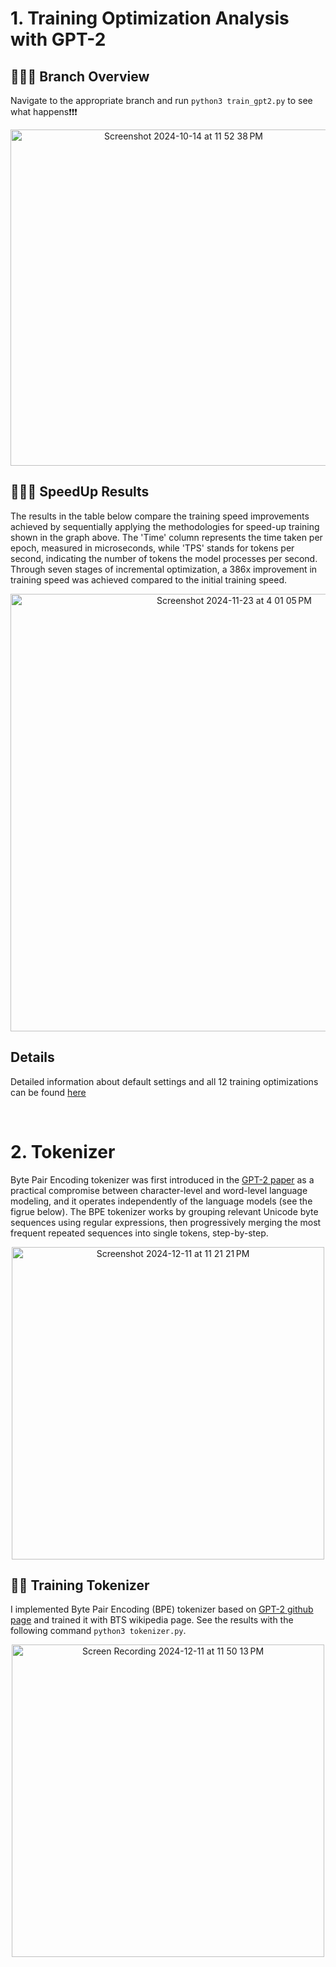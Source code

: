 # 1. Training Optimization Analysis with GPT-2

## 🌴🌳🌲 Branch Overview
Navigate to the appropriate branch and run `python3 train_gpt2.py` to see what happens❗️❗️❗️
<p align="center">
<img width="538" alt="Screenshot 2024-10-14 at 11 52 38 PM" src="https://github.com/user-attachments/assets/a27be35e-01a8-4338-b93a-d8d0d7b1dbf3">
</p>

## 🏃🏻💨 SpeedUp Results
The results in the table below compare the training speed improvements achieved by sequentially applying the methodologies for speed-up training shown in the graph above. 
The 'Time' column represents the time taken per epoch, measured in microseconds, while 'TPS' stands for tokens per second, indicating the number of tokens the model processes per second. 
Through seven stages of incremental optimization, a 386x improvement in training speed was achieved compared to the initial training speed.
<p align="center">
<img width="700" alt="Screenshot 2024-11-23 at 4 01 05 PM" src="https://github.com/user-attachments/assets/fea489a0-6fc0-4280-a2e8-9999b6b3db5b">
</p>

## Details
Detailed information about default settings and all 12 training optimizations can be found [here](https://github.com/JeongHwaSik/nano-GPT2/blob/main/DETAILS.md)

</br>

# 2. Tokenizer
 Byte Pair Encoding tokenizer was first introduced in the [GPT-2 paper](https://cdn.openai.com/better-language-models/language_models_are_unsupervised_multitask_learners.pdf) as a practical compromise between character-level and word-level language modeling, and it operates independently of the language models (see the figrue below). The BPE tokenizer works by grouping relevant Unicode byte sequences using regular expressions, then progressively merging the most frequent repeated sequences into single tokens, step-by-step.
<p align="center">
  <img width="500" alt="Screenshot 2024-12-11 at 11 21 21 PM" src="https://github.com/user-attachments/assets/603567b7-f558-4f53-a2f1-5d185b4345f3" />
</p>

## 🏄‍♂️ Training Tokenizer
 I implemented Byte Pair Encoding (BPE) tokenizer based on [GPT-2 github page](https://github.com/openai/gpt-2/blob/master/src/encoder.py) and trained it with BTS wikipedia page. See the results with the following command `python3 tokenizer.py`.
<p align="center">
<img width="500" alt="Screen Recording 2024-12-11 at 11 50 13 PM" src="https://github.com/user-attachments/assets/8e4da457-cbc6-4417-b104-344e0f97427b">
</p>

